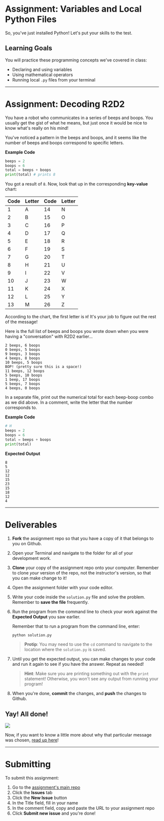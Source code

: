 # Assignment: Variables and Local Python Files

So, you've just installed Python! Let's put your skills to the test.

## Learning Goals

You will practice these programming concepts we've covered in class:

* Declaring and using variables
* Using mathematical operators
* Running local `.py` files from your terminal

---

# Assignment: Decoding R2D2

You have a robot who communicates in a series of beeps and boops. You usually get the gist of what he means, but just once it would be nice to know what's really on his mind!

You've noticed a pattern in the beeps and boops, and it seems like the number of beeps and boops correspond to specific letters.

**Example Code**

```python
beeps = 2
boops = 6
total = beeps + boops
print(total) # prints 8
```

You got a result of `8`. Now, look that up in the corresponding **key-value** chart:

|  Code | Letter | Code | Letter |
|  --- | --- | --- | --- |
|  1 | A | 14 | N |
|  2 | B | 15 | O |
|  3 | C | 16 | P |
|  4 | D | 17 | Q |
|  5 | E | 18 | R |
|  6 | F | 19 | S |
|  7 | G | 20 | T |
|  8 | H | 21 | U |
|  9 | I | 22 | V |
|  10 | J | 23 | W |
|  11 | K | 24 | X |
|  12 | L | 25 | Y |
|  13 | M | 26 | Z |

According to the chart, the first letter is `H`! It's your job to figure out the rest of the message!

Here is the full list of beeps and boops you wrote down when you were having a "conversation" with R2D2 earlier...

```
2 beeps, 6 boops
0 beeps, 5 boops
9 beeps, 3 boops
4 beeps, 8 boops
10 beeps, 5 boops
BOP! (pretty sure this is a space!)
11 beeps, 12 boops
5 beeps, 10 boops
1 beep, 17 boops
5 beeps, 7 boops
4 beeps, 0 boops
```

In a separate file, print out the numerical total for each beep-boop combo as we did above. In a comment, write the letter that the number corresponds to.

**Example Code**

```python
# H
beeps = 2
boops = 6
total = beeps + boops
print(total)
```

**Expected Output**

```
8
5
12
12
15
23
15
18
12
4
```

---

# Deliverables

1. **Fork** the assignment repo so that you have a copy of it that belongs to you on Github.

1. Open your Terminal and navigate to the folder for all of your development work.

1. **Clone** your copy of the assignment repo onto your computer. Remember to clone *your* version of the repo, not the instructor's version, so that you can make change to it!

1. Open the assignment folder with your code editor.

1. Write your code inside the `solution.py` file and solve the problem. Remember to **save the file** frequently.

1. Run the program from the command line to check your work against the **Expected Output** you saw earlier.

   Remember that to run a program from the command line, enter:

   ```bash
   python solution.py
   ```

   > **Protip**: You may need to use the `cd` command to navigate to the location where the `solution.py` is saved.

1. Until you get the expected output, you can make changes to your code and run it again to see if you have the answer. Repeat as needed!

   > **Hint**: Make sure you are printing something out with the `print` statement! Otherwise, you won't see any output from running your program!

1. When you're done, **commit** the changes, and **push** the changes to Github.

## Yay! All done!

![](https://media.giphy.com/media/rl1aX0WUmGcKs/giphy.gif)

Now, if you want to know a little more about why that particular message was chosen, [read up here](https://blog.hackerrank.com/the-history-of-hello-world/)!

---

# Submitting

To submit this assignment:

1. Go to the [assignment's main repo](https://git.generalassemb.ly/PYTHR-august-2019/hw-02-03-python-basics)
1. Click the **Issues** tab
1. Click the **New Issue** button
1. In the Title field, fill in your name
1. In the comment field, copy and paste the URL to your assignment repo
1. Click **Submit new issue** and you're done!
